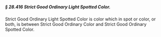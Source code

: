 ##### § 28.416 Strict Good Ordinary Light Spotted Color. #####

Strict Good Ordinary Light Spotted Color is color which in spot or color, or both, is between Strict Good Ordinary Color and Strict Good Ordinary Spotted Color.